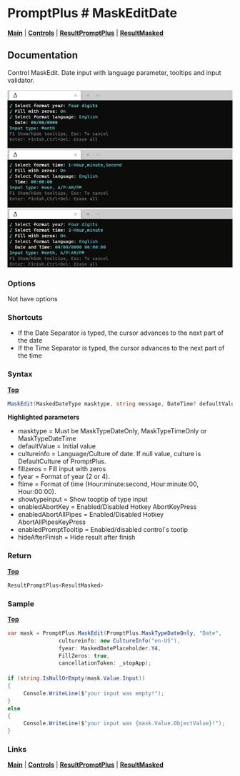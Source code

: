 # PromptPlus # MaskEditDate
[**Main**](index.md#help) | 
[**Controls**](index.md#apis) |
[**ResultPromptPlus**](resultpromptplus) |
[**ResultMasked**](resultmasked)

## Documentation
Control MaskEdit. Date input with language parameter, tooltips and input validator.

![](./images/MaskEditDate.gif)
![](./images/MaskEditTime.gif)
![](./images/MaskEditDateTime.gif)

### Options
Not have options

### Shortcuts

- If the Date Separator is typed, the cursor advances to the next part of the date
- If the Time Separator is typed, the cursor advances to the next part of the time

### Syntax
[**Top**](#promptplus--maskeditdate)

```csharp
MaskEdit(MaskedDateType masktype, string message, DateTime? defaultValue = null, CultureInfo cultureinfo = null, bool fillzeros = false, bool showtypeinput = true, FormatYear fyear = FormatYear.Y4, FormatTime ftime = FormatTime.HMS, IList<Func<object, ValidationResult>> validators = null, bool enabledPromptTooltip = true, bool enabledAbortKey = true, bool enabledAbortAllPipes = true, bool hideAfterFinish = false, CancellationToken? cancellationToken = null)
```

**Highlighted parameters**
- masktype = Must be MaskTypeDateOnly, MaskTypeTimeOnly or MaskTypeDateTime
- defaultValue = Initial value
- cultureinfo = Language/Culture of date. If null value, culture is DefaultCulture of PromptPlus.
- fillzeros = Fill input with zeros
- fyear = Format of year (2 or 4).
- ftime = Format of time (Hour:minute:second, Hour:minute:00, Hour:00:00). 
- showtypeinput = Show tooptip of type input 
- enabledAbortKey = Enabled/Disabled Hotkey AbortKeyPress
- enabledAbortAllPipes = Enabled/Disabled Hotkey AbortAllPipesKeyPress
- enabledPromptTooltip = Enabled/disabled control´s tootip
- hideAfterFinish = Hide result after finish

### Return
[**Top**](#promptplus--maskeditgeneric)

```csharp
ResultPromptPlus<ResultMasked>
```

### Sample
[**Top**](#promptplus--maskeditgeneric)

```csharp
var mask = PromptPlus.MaskEdit(PromptPlus.MaskTypeDateOnly, "Date",
                cultureinfo: new CultureInfo("en-US"),
                fyear: MaskedDatePlaceholder.Y4,
                FillZeros: true,
                cancellationToken: _stopApp);

if (string.IsNullOrEmpty(mask.Value.Input))
{
     Console.WriteLine($"your input was empty!");
}
else
{
     Console.WriteLine($"your input was {mask.Value.ObjectValue}!");
}
```

### Links
[**Main**](index.md#help) | 
[**Controls**](index.md#apis) |
[**ResultPromptPlus**](resultpromptplus) |
[**ResultMasked**](resultmasked)
